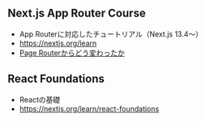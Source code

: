 ## Next.js App Router Course
- App Routerに対応したチュートリアル（Next.js 13.4〜）
- https://nextjs.org/learn
- [Page Routerからどう変わったか](https://zenn.dev/yamadadayo123/articles/6cb4f586de0183)

## React Foundations
- Reactの基礎
- https://nextjs.org/learn/react-foundations
